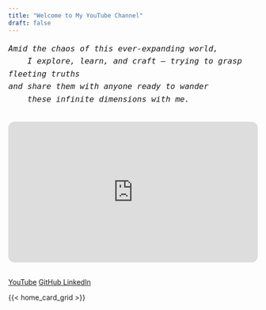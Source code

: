 ```yaml
---
title: "Welcome to My YouTube Channel"
draft: false
---
```


<pre class="poetic">
Amid the chaos of this ever-expanding world,
    I explore, learn, and craft — trying to grasp fleeting truths
and share them with anyone ready to wander
    these infinite dimensions with me.
</pre>

<br>

<div style="position: relative; padding-bottom: 56.25%; height: 0; overflow: hidden; max-width: 100%; border-radius: 12px;">
  <iframe src="https://www.youtube.com/embed/MRHHn-vybjo"
    style="position: absolute; top: 0; left: 0; width: 100%; height: 100%; border-radius: 12px;"
    frameborder="0" allowfullscreen>
  </iframe>
</div>

<br>

<p>

<a href="https://www.youtube.com/@yt.yeasin50" target="_blank" class="button is-danger">YouTube</a>
</a>
<a href="https://github.com/yeasin50" target="_blank" class="button is-dark">
GitHub
</a>
<a href="https://www.linkedin.com/in/mdyeasinsheikh/" target="_blank" class="button is-link">
LinkedIn
</a>

</p>

{{< home_card_grid >}}

<style>
pre.poetic {
    font-style: italic;
    font-size: 1rem;
    line-height: 1.6;
    margin: 1rem 0;
    color: var(--secondary);
    white-space: pre-wrap; /* preserves line breaks and wraps long lines */
}
</style>

